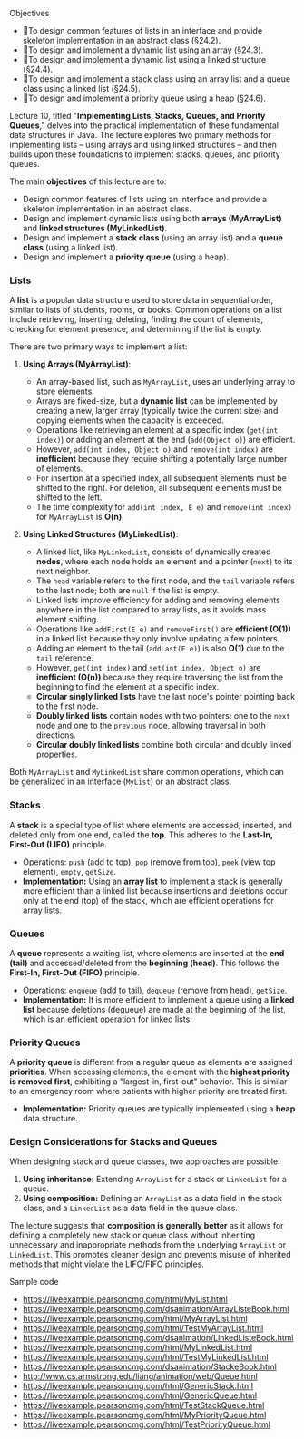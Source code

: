 
Objectives
- To design common features of lists in an interface and  provide skeleton implementation in an abstract class  (§24.2).
- To design and implement a dynamic list using an array  (§24.3).
- To design and implement a dynamic list using a linked structure (§24.4).
- To design and implement a stack class using an array list and a queue class using a linked list (§24.5).
- To design and implement a priority queue using a heap (§24.6).


Lecture 10, titled "**Implementing Lists, Stacks, Queues, and Priority Queues**," delves into the practical implementation of these fundamental data structures in Java. The lecture explores two primary methods for implementing lists – using arrays and using linked structures – and then builds upon these foundations to implement stacks, queues, and priority queues.

The main **objectives** of this lecture are to:
*   Design common features of lists using an interface and provide a skeleton implementation in an abstract class.
*   Design and implement dynamic lists using both **arrays (MyArrayList)** and **linked structures (MyLinkedList)**.
*   Design and implement a **stack class** (using an array list) and a **queue class** (using a linked list).
*   Design and implement a **priority queue** (using a heap).

### Lists

A **list** is a popular data structure used to store data in sequential order, similar to lists of students, rooms, or books. Common operations on a list include retrieving, inserting, deleting, finding the count of elements, checking for element presence, and determining if the list is empty.

There are two primary ways to implement a list:

1.  **Using Arrays (MyArrayList)**:
    *   An array-based list, such as `MyArrayList`, uses an underlying array to store elements.
    *   Arrays are fixed-size, but a **dynamic list** can be implemented by creating a new, larger array (typically twice the current size) and copying elements when the capacity is exceeded.
    *   Operations like retrieving an element at a specific index (`get(int index)`) or adding an element at the end (`add(Object o)`) are efficient.
    *   However, `add(int index, Object o)` and `remove(int index)` are **inefficient** because they require shifting a potentially large number of elements.
    *   For insertion at a specified index, all subsequent elements must be shifted to the right. For deletion, all subsequent elements must be shifted to the left.
    *   The time complexity for `add(int index, E e)` and `remove(int index)` for `MyArrayList` is **O(n)**.

2.  **Using Linked Structures (MyLinkedList)**:
    *   A linked list, like `MyLinkedList`, consists of dynamically created **nodes**, where each node holds an element and a pointer (`next`) to its next neighbor.
    *   The `head` variable refers to the first node, and the `tail` variable refers to the last node; both are `null` if the list is empty.
    *   Linked lists improve efficiency for adding and removing elements anywhere in the list compared to array lists, as it avoids mass element shifting.
    *   Operations like `addFirst(E e)` and `removeFirst()` are **efficient (O(1))** in a linked list because they only involve updating a few pointers.
    *   Adding an element to the tail (`addLast(E e)`) is also **O(1)** due to the `tail` reference.
    *   However, `get(int index)` and `set(int index, Object o)` are **inefficient (O(n))** because they require traversing the list from the beginning to find the element at a specific index.
    *   **Circular singly linked lists** have the last node's pointer pointing back to the first node.
    *   **Doubly linked lists** contain nodes with two pointers: one to the `next` node and one to the `previous` node, allowing traversal in both directions.
    *   **Circular doubly linked lists** combine both circular and doubly linked properties.

Both `MyArrayList` and `MyLinkedList` share common operations, which can be generalized in an interface (`MyList`) or an abstract class.

### Stacks

A **stack** is a special type of list where elements are accessed, inserted, and deleted only from one end, called the **top**. This adheres to the **Last-In, First-Out (LIFO)** principle.
*   Operations: `push` (add to top), `pop` (remove from top), `peek` (view top element), `empty`, `getSize`.
*   **Implementation:** Using an **array list** to implement a stack is generally more efficient than a linked list because insertions and deletions occur only at the end (top) of the stack, which are efficient operations for array lists.

### Queues

A **queue** represents a waiting list, where elements are inserted at the **end (tail)** and accessed/deleted from the **beginning (head)**. This follows the **First-In, First-Out (FIFO)** principle.
*   Operations: `enqueue` (add to tail), `dequeue` (remove from head), `getSize`.
*   **Implementation:** It is more efficient to implement a queue using a **linked list** because deletions (dequeue) are made at the beginning of the list, which is an efficient operation for linked lists.

### Priority Queues

A **priority queue** is different from a regular queue as elements are assigned **priorities**. When accessing elements, the element with the **highest priority is removed first**, exhibiting a "largest-in, first-out" behavior. This is similar to an emergency room where patients with higher priority are treated first.
*   **Implementation:** Priority queues are typically implemented using a **heap** data structure.

### Design Considerations for Stacks and Queues

When designing stack and queue classes, two approaches are possible:
1.  **Using inheritance:** Extending `ArrayList` for a stack or `LinkedList` for a queue.
2.  **Using composition:** Defining an `ArrayList` as a data field in the stack class, and a `LinkedList` as a data field in the queue class.

The lecture suggests that **composition is generally better** as it allows for defining a completely new stack or queue class without inheriting unnecessary and inappropriate methods from the underlying `ArrayList` or `LinkedList`. This promotes cleaner design and prevents misuse of inherited methods that might violate the LIFO/FIFO principles.

Sample code 

- https://liveexample.pearsoncmg.com/html/MyList.html
- https://liveexample.pearsoncmg.com/dsanimation/ArrayListeBook.html
- https://liveexample.pearsoncmg.com/html/MyArrayList.html
- https://liveexample.pearsoncmg.com/html/TestMyArrayList.html
- https://liveexample.pearsoncmg.com/dsanimation/LinkedListeBook.html
- https://liveexample.pearsoncmg.com/html/MyLinkedList.html
- https://liveexample.pearsoncmg.com/html/TestMyLinkedList.html
- https://liveexample.pearsoncmg.com/dsanimation/StackeBook.html
- http://www.cs.armstrong.edu/liang/animation/web/Queue.html
- https://liveexample.pearsoncmg.com/html/GenericStack.html
- https://liveexample.pearsoncmg.com/html/GenericQueue.html
- https://liveexample.pearsoncmg.com/html/TestStackQueue.html
- https://liveexample.pearsoncmg.com/html/MyPriorityQueue.html
- https://liveexample.pearsoncmg.com/html/TestPriorityQueue.html